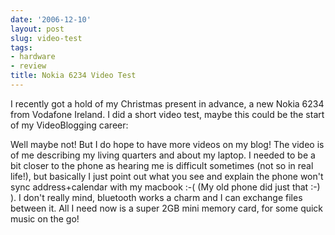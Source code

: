 ```yaml
---
date: '2006-12-10'
layout: post
slug: video-test
tags:
- hardware
- review
title: Nokia 6234 Video Test
---
```


I recently got a hold of my Christmas present in advance, a new Nokia 6234
from Vodafone Ireland. I did a short video test, maybe this could be the start
of my VideoBlogging career:  
  
  
Well maybe not! But I do hope to have more videos on my blog! The video is of
me describing my living quarters and about my laptop. I needed to be a bit
closer to the phone as hearing me is difficult sometimes (not so in real
life!), but basically I just point out what you see and explain the phone
won't sync address+calendar with my macbook :-( (My old phone did just that
:-) ). I don't really mind, bluetooth works a charm and I can exchange files
between it. All I need now is a super 2GB mini memory card, for some quick
music on the go!